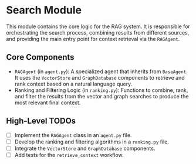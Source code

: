 # Search Module

This module contains the core logic for the RAG system. It is responsible for orchestrating the search process, combining results from different sources, and providing the main entry point for context retrieval via the `RAGAgent`.

## Core Components

- `RAGAgent` (in `agent.py`): A specialized agent that inherits from `BaseAgent`. It uses the `VectorStore` and `GraphDatabase` components to retrieve and rank context based on a natural language query.
- Ranking and Filtering Logic (in `ranking.py`): Functions to combine, rank, and filter the results from the vector and graph searches to produce the most relevant final context.

## High-Level TODOs

- [ ] Implement the `RAGAgent` class in an `agent.py` file.
- [ ] Develop the ranking and filtering algorithms in a `ranking.py` file.
- [ ] Integrate the `VectorStore` and `GraphDatabase` components.
- [ ] Add tests for the `retrieve_context` workflow.
